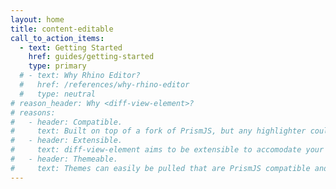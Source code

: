 ```yaml
---
layout: home
title: content-editable
call_to_action_items:
  - text: Getting Started
    href: guides/getting-started
    type: primary
  # - text: Why Rhino Editor?
  #   href: /references/why-rhino-editor
  #   type: neutral
# reason_header: Why <diff-view-element>?
# reasons:
#   - header: Compatible.
#     text: Built on top of a fork of PrismJS, but any highlighter could be hooked up.
#   - header: Extensible.
#     text: diff-view-element aims to be extensible to accomodate your diffing needs.
#   - header: Themeable.
#     text: Themes can easily be pulled that are PrismJS compatible and tweaked to your needs!
---
```


